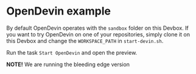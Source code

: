 # OpenDevin example

By default OpenDevin operates with the `sandbox` folder on this Devbox. If you want to try OpenDevin on one of your repositories, simply clone it on this Devbox and change the `WORKSPACE_PATH` in `start-devin.sh`.

Run the task `Start OpenDevin` and open the preview.

**NOTE!** We are running the bleeding edge version
